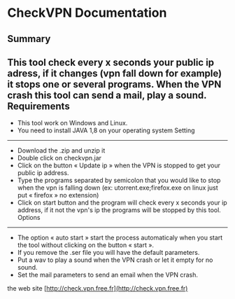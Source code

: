 ﻿CheckVPN Documentation
======================
Summary
-------
This tool check every x seconds your public ip adress, if it changes (vpn fall down for example) it stops one or several programs. When the VPN crash this tool can send a mail, play a sound.
Requirements
------------
- This tool work on Windows and Linux.
- You need to install JAVA 1,8 on your operating system
Setting
-------
- Download the .zip and unzip it
- Double click on checkvpn.jar
- Click on the button « Update ip » when the VPN is stopped to get your public ip address.
- Type the programs separated by semicolon that you would like to stop when the vpn is falling down (ex: utorrent.exe;firefox.exe on linux just put « firefox » no extension)
- Click on start button and the program will check every x seconds your ip address, if it not the vpn's ip the programs will be stopped by this tool.
Options
-------
- The option « auto start » start the process automaticaly when you start the tool without clicking on the button « start ».
- If you remove the .ser file you will have the default parameters.
- Put a wav to play a sound when the VPN crash or let it empty for no sound.
- Set the mail parameters to send an email when the VPN crash.


the web site [http://check.vpn.free.fr](http://check.vpn.free.fr)